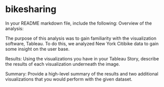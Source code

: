 # bikesharing

In your README markdown file, include the following:
Overview of the analysis: 

The purpose of this analysis was to gain familiarity with the visualization software, Tableau. To do this, we analyzed New York Citibike data to gain some insight on the user base.



Results: Using the visualizations you have in your Tableau Story, describe the results of each visualization underneath the image.


Summary: Provide a high-level summary of the results and two additional visualizations that you would perform with the given dataset.
